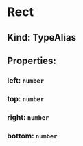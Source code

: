 # **Rect**

## **Kind: TypeAlias**

## **Properties**:

### left: `number`

### top: `number`

### right: `number`

### bottom: `number`
